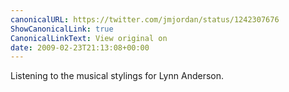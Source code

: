 ```yaml
---
canonicalURL: https://twitter.com/jmjordan/status/1242307676
ShowCanonicalLink: true
CanonicalLinkText: View original on
date: 2009-02-23T21:13:08+00:00
---
```

Listening to the musical stylings for Lynn Anderson.